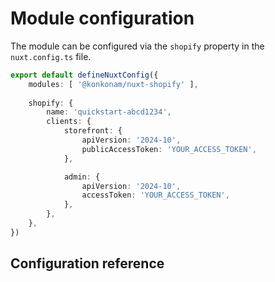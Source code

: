 # Module configuration

The module can be configured via the `shopify` property in the `nuxt.config.ts` file.

```ts
export default defineNuxtConfig({
    modules: [ '@konkonam/nuxt-shopify' ],
    
    shopify: {
        name: 'quickstart-abcd1234',
        clients: {
            storefront: {
                apiVersion: '2024-10',
                publicAccessToken: 'YOUR_ACCESS_TOKEN',
            },

            admin: {
                apiVersion: '2024-10',
                accessToken: 'YOUR_ACCESS_TOKEN',
            },
        },
    },
})
```

## Configuration reference
